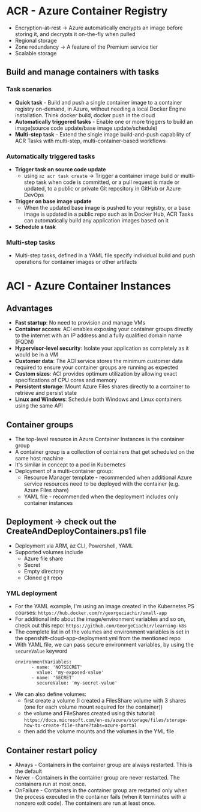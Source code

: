 # ACR - Azure Container Registry
- Encryption-at-rest -> Azure automatically encrypts an image before storing it, and decrypts it on-the-fly when pulled
- Regional storage
- Zone redundancy -> A feature of the Premium service tier
- Scalable storage

## Build and manage containers with tasks
### Task scenarios
- **Quick task** - Build and push a single container image to a container registry on-demand, in Azure, without 
  needing a local Docker Engine installation. Think docker build, docker push in the cloud
- **Automatically triggered tasks** - Enable one or more triggers to build an image(source code update/base image update/schedule)
- **Multi-step task** - Extend the single image build-and-push capability of ACR Tasks with multi-step, multi-container-based workflows

### Automatically triggered tasks
- **Trigger task on source code update**
  - using `az acr task create` -> Trigger a container image build or multi-step task when code is committed, 
    or a pull request is made or updated, to a public or private Git repository in GitHub or Azure DevOps
- **Trigger on base image update**
  - When the updated base image is pushed to your registry, or a base image is updated in a public repo such as in Docker Hub,
    ACR Tasks can automatically build any application images based on it
- **Schedule a task**

### Multi-step tasks
- Multi-step tasks, defined in a YAML file specify individual build and push operations for container images or other artifacts


# ACI - Azure Container Instances
## Advantages
- **Fast startup**: No need to provision and manage VMs
- **Container access**: ACI enables exposing your container groups directly to the internet with an IP address and a fully qualified domain name (FQDN)
- **Hypervisor-level security**: Isolate your application as completely as it would be in a VM
- **Customer data**: The ACI service stores the minimum customer data required to ensure your container groups are running as expected
- **Custom sizes**: ACI provides optimum utilization by allowing exact specifications of CPU cores and memory
- **Persistent storage**: Mount Azure Files shares directly to a container to retrieve and persist state
- **Linux and Windows**: Schedule both Windows and Linux containers using the same API

## Container groups
- The top-level resource in Azure Container Instances is the container group
- A container group is a collection of containers that get scheduled on the same host machine
- It's similar in concept to a pod in Kubernetes
- Deployment of a multi-container group: 
  - Resource Manager template - recommended when additional Azure service resources need to be deployed with the container (e.g. Azure Files share)
  - YAML file - recommended when the deployment includes only container instances

## Deployment -> check out the CreateAndDeployContainers.ps1 file
- Deployment via ARM, az CLI, Powershell, YAML
- Supported volumes include
  - Azure file share
  - Secret
  - Empty directory
  - Cloned git repo

### YML deployment
- For the YAML example, I'm using an image created in the Kubernetes PS courses: `https://hub.docker.com/r/georgeciachir/small-app`
- For additional info about the image/environment variables and so on, check out this repo: `https://github.com/GeorgeCiachir/learning-k8s`
- The complete list in of the volumes and environment variables is set in the openshift-cloud-app-deployment.yml from the mentioned repo
- With YAML file, we can pass secure environment variables, by using the `secureValue` keyword
  ```
  environmentVariables:
        - name: 'NOTSECRET'
          value: 'my-exposed-value'
        - name: 'SECRET'
          secureValue: 'my-secret-value'
  ```
- We can also define volumes:
  - first create a volume (I created a FilesShare volume with 3 shares (one for each volume mount required for the container))
  - the volume and FileShares created using this tutorial: `https://docs.microsoft.com/en-us/azure/storage/files/storage-how-to-create-file-share?tabs=azure-portal`
  - then add the volume mounts and the volumes in the YML file 


## Container restart policy
- Always - Containers in the container group are always restarted. This is the default 
- Never - Containers in the container group are never restarted. The containers run at most once.
- OnFailure - Containers in the container group are restarted only when the process executed in the container fails (when it terminates with a nonzero exit code). The containers are run at least once.